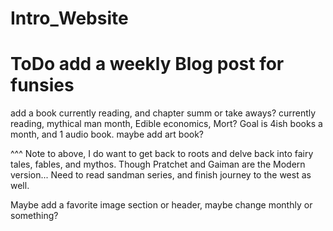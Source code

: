 # Intro_Website
# ToDo add a weekly Blog post for funsies 
add a book currently reading, and chapter summ or take aways?
currently reading, mythical man month, Edible economics, Mort? Goal is 4ish books a month, and 1 audio book. maybe add art book? 

^^^ Note to above, I do want to get back to roots and delve back into fairy tales, fables, and mythos. Though Pratchet and Gaiman are the Modern version...
Need to read sandman series, and finish journey to the west as well.

Maybe add a favorite image section or header, maybe change monthly or something?
